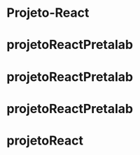 # Projeto-React
# projetoReactPretalab
# projetoReactPretalab
# projetoReactPretalab
# projetoReact
